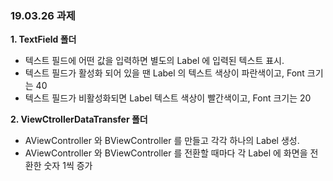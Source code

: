 <h3> 19.03.26 과제 </h3>

__1. TextField 폴더__

  - 텍스트 필드에 어떤 값을 입력하면 별도의 Label 에 입력된 텍스트 표시.
  - 텍스트 필드가 활성화 되어 있을 땐 Label 의 텍스트 색상이 파란색이고, Font 크기는 40
  - 텍스트 필드가 비활성화되면 Label 텍스트 색상이 빨간색이고, Font 크기는 20

__2. ViewCtrollerDataTransfer 폴더__

  - AViewController 와 BViewController 를 만들고 각각 하나의 Label 생성.
  - AViewController 와 BViewController 를 전환할 때마다 각 Label 에 화면을 전환한 숫자 1씩 증가
